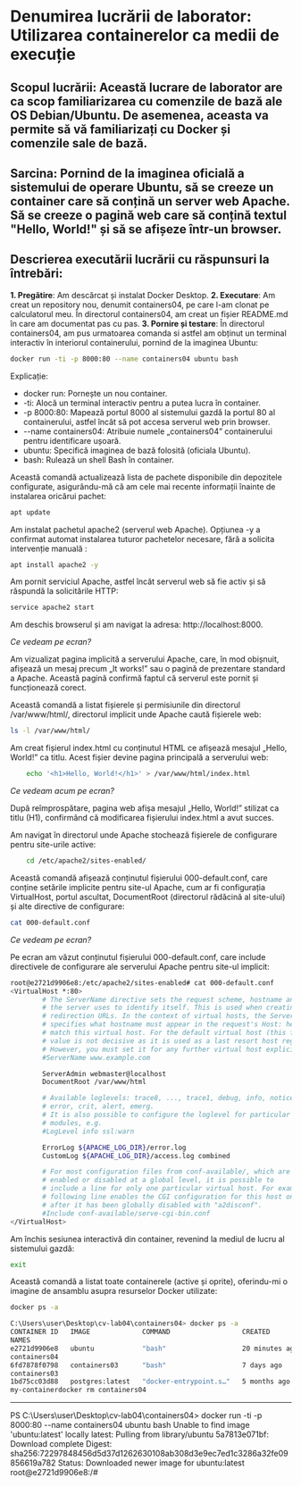 # Denumirea lucrării de laborator: Utilizarea containerelor ca medii de execuție

## Scopul lucrării: Această lucrare de laborator are ca scop familiarizarea cu comenzile de bază ale OS Debian/Ubuntu. De asemenea, aceasta va permite să vă familiarizați cu Docker și comenzile sale de bază.

## Sarcina: Pornind de la imaginea oficială a sistemului de operare Ubuntu, să se creeze un container care să conțină un server web Apache. Să se creeze o pagină web care să conțină textul "Hello, World!" și să se afișeze într-un browser.

## Descrierea executării lucrării cu răspunsuri la întrebări:
   **1. Pregătire**: 
Am descărcat și instalat Docker Desktop. 
   **2. Executare**:
Am creat un repository nou, denumit containers04, pe care l-am clonat pe calculatorul meu. În directorul containers04, am creat un fișier README.md în care am documentat pas cu pas.
 **3. Pornire și testare**:
În directorul containers04, am pus urmatoarea comanda si
astfel am obținut un terminal interactiv în interiorul containerului, pornind de la imaginea Ubuntu:
```bash
docker run -ti -p 8000:80 --name containers04 ubuntu bash

```
Explicație:
   * docker run: Pornește un nou container.
   * -ti: Alocă un terminal interactiv pentru a putea lucra în container.
   * -p 8000:80: Mapează portul 8000 al sistemului gazdă la portul 80 al containerului, astfel încât să pot accesa serverul web prin browser.
   * --name containers04: Atribuie numele „containers04” containerului pentru identificare ușoară.
   * ubuntu: Specifică imaginea de bază folosită (oficiala Ubuntu).
   * bash: Rulează un shell Bash în container.

 
Această comandă actualizează lista de pachete disponibile din depozitele configurate, asigurându-mă că am cele mai recente informații înainte de instalarea oricărui pachet:
```bash
apt update
```
Am instalat pachetul apache2 (serverul web Apache). Opțiunea -y a confirmat automat instalarea tuturor pachetelor necesare, fără a solicita intervenție manuală :

```bash
apt install apache2 -y
```

Am pornit serviciul Apache, astfel încât serverul web să fie activ și să răspundă la solicitările HTTP:

```bash
service apache2 start
```
 
Am deschis browserul și am navigat la adresa: http://localhost:8000. 

*Ce vedeam pe ecran?*

Am vizualizat pagina implicită a serverului Apache, care, în mod obișnuit, afișează un mesaj precum „It works!” sau o pagină de prezentare standard a Apache. Această pagină confirmă faptul că serverul este pornit și funcționează corect.


Această comandă a listat fișierele și permisiunile din directorul /var/www/html/, directorul implicit unde Apache caută fișierele web:

```bash
ls -l /var/www/html/
```
Am creat fișierul index.html cu conținutul HTML ce afișează mesajul „Hello, World!” ca titlu. Acest fișier devine pagina principală a serverului web: 
```bash
    echo '<h1>Hello, World!</h1>' > /var/www/html/index.html
```

*Ce vedeam acum pe ecran?*

După reîmprospătare, pagina web afișa mesajul „Hello, World!” stilizat ca titlu (H1), confirmând că modificarea fișierului index.html a avut succes.

 Am navigat în directorul unde Apache stochează fișierele de configurare pentru site-urile active:
```bash
    cd /etc/apache2/sites-enabled/
```

 Această comandă afișează conținutul fișierului 000-default.conf, care conține setările implicite pentru site-ul Apache, cum ar fi configurația VirtualHost, portul ascultat, DocumentRoot (directorul rădăcină al site-ului) și alte directive de configurare:
```bash
cat 000-default.conf
```

*Ce vedeam pe ecran?*

Pe ecran am văzut conținutul fișierului 000-default.conf, care include directivele de configurare ale serverului Apache pentru site-ul implicit:

```bash
root@e2721d9906e8:/etc/apache2/sites-enabled# cat 000-default.conf
<VirtualHost *:80>
        # The ServerName directive sets the request scheme, hostname and port that
        # the server uses to identify itself. This is used when creating
        # redirection URLs. In the context of virtual hosts, the ServerName
        # specifies what hostname must appear in the request's Host: header to
        # match this virtual host. For the default virtual host (this file) this
        # value is not decisive as it is used as a last resort host regardless.
        # However, you must set it for any further virtual host explicitly.
        #ServerName www.example.com

        ServerAdmin webmaster@localhost
        DocumentRoot /var/www/html

        # Available loglevels: trace8, ..., trace1, debug, info, notice, warn,
        # error, crit, alert, emerg.
        # It is also possible to configure the loglevel for particular
        # modules, e.g.
        #LogLevel info ssl:warn

        ErrorLog ${APACHE_LOG_DIR}/error.log
        CustomLog ${APACHE_LOG_DIR}/access.log combined

        # For most configuration files from conf-available/, which are
        # enabled or disabled at a global level, it is possible to
        # include a line for only one particular virtual host. For example the
        # following line enables the CGI configuration for this host only
        # after it has been globally disabled with "a2disconf".
        #Include conf-available/serve-cgi-bin.conf
</VirtualHost>
```

Am închis sesiunea interactivă din container, revenind la mediul de lucru al sistemului gazdă:

```bash
exit
```

Această comandă a listat toate containerele (active și oprite), oferindu-mi o imagine de ansamblu asupra resurselor Docker utilizate:

```bash
docker ps -a
```

```bash
C:\Users\user\Desktop\cv-lab04\containers04> docker ps -a
CONTAINER ID   IMAGE             COMMAND                  CREATED          STATUS                     PORTS     
NAMES
e2721d9906e8   ubuntu            "bash"                   20 minutes ago   Exited (0) 9 seconds ago
containers04
6fd7878f0798   containers03      "bash"                   7 days ago       Exited (0) 7 days ago
containers03
1bd75cc03d88   postgres:latest   "docker-entrypoint.s…"   5 months ago     Exited (0) 2 months ago
my-containerdocker rm containers04
```
_______________________________________________________________________________________________




PS C:\Users\user\Desktop\cv-lab04\containers04> docker run -ti -p 8000:80 --name containers04 ubuntu bash
Unable to find image 'ubuntu:latest' locally
latest: Pulling from library/ubuntu
5a7813e071bf: Download complete
Digest: sha256:72297848456d5d37d1262630108ab308d3e9ec7ed1c3286a32fe09856619a782
Status: Downloaded newer image for ubuntu:latest
root@e2721d9906e8:/# 


